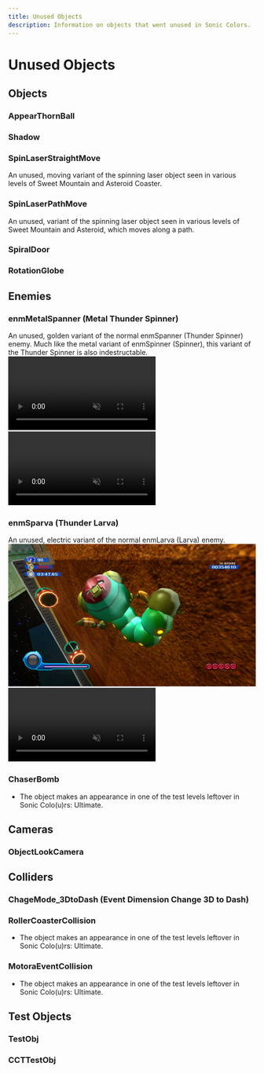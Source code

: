 ```yaml
---
title: Unused Objects
description: Information on objects that went unused in Sonic Colors.
---
```

# Unused Objects

## Objects

### AppearThornBall

### Shadow

### SpinLaserStraightMove
An unused, moving variant of the spinning laser object seen in various levels of Sweet Mountain and Asteroid Coaster.

### SpinLaserPathMove
An unused, variant of the spinning laser object seen in various levels of Sweet Mountain and Asteroid, which moves along a path.

### SpiralDoor

### RotationGlobe

## Enemies

### enmMetalSpanner (Metal Thunder Spinner)
An unused, golden variant of the normal enmSpanner (Thunder Spinner) enemy.
Much like the metal variant of enmSpinner (Spinner), this variant of the Thunder Spinner is also indestructable. 
<video autoplay loop muted defaultmuted playsinline>
  <source src="../assets/unused/enmMetalSpanner1.webm" type="video/webm">
</video>
<video autoplay loop muted defaultmuted playsinline>
  <source src="../assets/unused/enmMetalSpanner2.webm" type="video/webm">
</video>

### enmSparva (Thunder Larva)
An unused, electric variant of the normal enmLarva (Larva) enemy.
![Close-up of the unused Thunder Larva enemy.](./assets/unused/enmSparva.png)
<video autoplay loop muted defaultmuted playsinline>
  <source src="../assets/unused/enmSparva.webm" type="video/webm">
</video>

### ChaserBomb
* The object makes an appearance in one of the test levels leftover in Sonic Colo(u)rs: Ultimate. 

## Cameras

### ObjectLookCamera

## Colliders

### ChageMode_3DtoDash (Event Dimension Change 3D to Dash)

### RollerCoasterCollision
* The object makes an appearance in one of the test levels leftover in Sonic Colo(u)rs: Ultimate. 

### MotoraEventCollision
* The object makes an appearance in one of the test levels leftover in Sonic Colo(u)rs: Ultimate. 

## Test Objects

### TestObj

### CCTTestObj